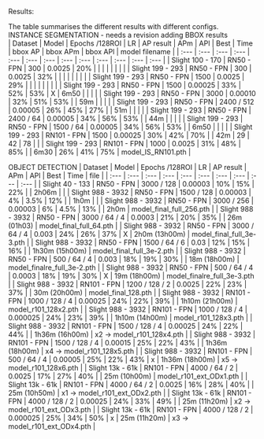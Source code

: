 Results:

The table summarises the different results with different configs.  
INSTANCE SEGMENTATION - needs a revision adding BBOX results  
 | Dataset  | Model  | Epochs  /128ROI | LR | AP result | APm | APl | Best | Time | bbox AP | bbox APm | bbox APl | model filename | 
 | :--- | :--- | :--- | :--- | :--- |  :--- | :--- | :--- | :--- | :--- | :--- |  :--- |   :--- |
 | Slight 100 - 170 | RN50 - FPN | 300 | 0.0025 | 20% |  | | | | | | |
 | Slight 199 - 293 | RN50 - FPN | 300 | 0.0025 | 32% |  | | | | | | |
 | Slight 199 - 293 | RN50 - FPN | 1500 | 0.0025 | 29% | | | | | | | |
 | Slight 199 - 293 | RN50 - FPN | 1500 | 0.00025 | 33% | 52% | 53% | X | 6m50 | | | |
 | Slight 199 - 293 | RN50 - FPN | 3000 | 0.00010 | 32%  | 51% | 53% |   | 59m   | | | |
 | Slight 199 - 293 | RN50 - FPN | 2400 / 512 | 0.00005 | 26%  | 45% | 27% |   | 51m | | | |
 | Slight 199 - 293 | RN50 - FPN | 2400 / 64 | 0.00005 | 34%  | 56% | 53% |   | 44m | | | |
 | Slight 199 - 293 | RN50 - FPN | 1500 / 64 | 0.00005 |  34%  |  56% |  53% |   | 6m50 | | | | 
 | Slight 199 - 293 | RN101 - FPN | 1500 | 0.00025 | 30% | 42% | 70% | | 42m | 29 | 42 | 78 | |
 | Slight 199 - 293 | RN101 - FPN | 1000 | 0.0025 | 31% | 48% | 85% | | 6m30 | 26% | 41% | 75% | model_IS_RN101.pth |


OBJECT DETECTION
 | Dataset  | Model  | Epochs  /128ROI | LR | AP result | APm | APl | Best | Time | file |
 | :--- | :--- | :--- | :--- | :--- |  :--- | :--- | :--- | :--- | :--- | 
 | Slight 40 - 133 | RN50 - FPN | 3000 / 128 | 0.00003 | 10% | 15% | 22% | | 2h06m | |
 | Slight 988 - 3932 | RN50 - FPN | 1500 / 128 | 0.00003 | 4% | 3.5% | 12% | | 1h0m | |
 | Slight 988 - 3932 | RN50 - FPN | 3000 / 256 | 0.00003 | 6% | 4.5% | 13% | | 2h0m |  model_final_full_256.pth |
 | Slight 988 - 3932 | RN50 - FPN | 3000 / 64 / 4 | 0.0003 | 21% | 20% | 35% | | 26m (01h03) | model_final_full_64.pth |
 | Slight 988 - 3932 | RN50 - FPN | 3000 / 64 / 4 | 0.003 | 24% | 26% | 37% | X | 2h0m (13h00m) | model_final_full_3e-3.pth |
 | Slight 988 - 3932 | RN50 - FPN | 1500 / 64 / 6 | 0.03 | 12% | 15% | 16% |  | 1h30m (15h00m) | model_final_full_3e-2.pth |
 | Slight 988 - 3932 | RN50 - FPN | 500 / 64 / 4 | 0.003 | 18% | 19% | 30% |  | 18m (18h00m) | model_finalre_full_3e-2.pth | 
 | Slight 988 - 3932 | RN50 - FPN | 500 / 64 / 4 | 0.0003 | 18% | 19% | 30% | X | 19m (18h00m) | model_finalre_full_3e-3.pth | 
 | Slight 988 - 3932 | RN101 - FPN | 1200 / 128 / 2 | 0.0025 | 22% | 23% | 37% |  | 30m (20h00m) | model_final_128.pth |
 | Slight 988 - 3932 | RN101 - FPN | 1000 / 128 / 4 | 0.00025 |  24% |  22% |  39% |  |  1h10m (21h00m) | model_r101_128x2.pth |
 | Slight 988 - 3932 | RN101 - FPN | 1000 / 128 / 4 | 0.000025 |  24% |  23% |  39% |  |  1h10m (14h00m) | model_r101_128x3.pth |
 | Slight 988 - 3932 | RN101 - FPN | 1500 / 128 / 4 | 0.00025 |  24% |  22% |  44% |  |  1h36m (16h00m) | x2 -> model_r101_128x4.pth |
 | Slight 988 - 3932 | RN101 - FPN | 1500 / 128 / 4 | 0.00015 |  25% |  22% |  43% |  |  1h36m (18h00m) | x4 -> model_r101_128x5.pth |
 | Slight 988 - 3932 | RN101 - FPN | 500 / 64 / 4 | 0.00005 |  25% |  22% |  43% | x |  1h36m (18h00m) | x5 -> model_r101_128x6.pth |
 | Slight 13k - 61k | RN101 - FPN | 4000 / 64 / 2 | 0.0025 | 17% |  27% | 40% |  |  25m (10h00m) | model_r101_ext_ODx1.pth |
 | Slight 13k - 61k | RN101 - FPN | 4000 / 64 / 2 | 0.0025 | 16% |  28% | 40% |  | 25m (10h50m) | x1 -> model_r101_ext_ODx2.pth |
 | Slight 13k - 61k | RN101 - FPN | 4000 / 128 / 2 | 0.00025 | 24% | 33% | 49% |  | 25m (11h20m) | x2 -> model_r101_ext_ODx3.pth |
 | Slight 13k - 61k | RN101 - FPN | 4000 / 128 / 2 | 0.000025 | 25% | 34% | 50% | x | 25m (11h20m) | x3 -> model_r101_ext_ODx4.pth |

